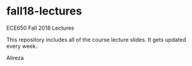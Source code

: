# fall18-lectures
ECE650 Fall 2018 Lectures

This repository includes all of the course lecture slides. It gets updated every week.

Alireza
